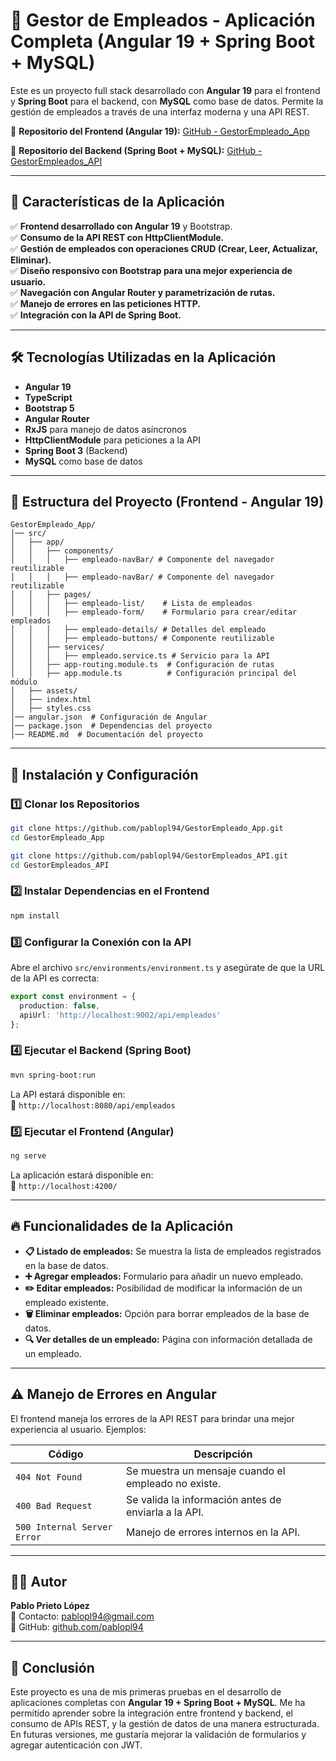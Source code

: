 # 🚀 Gestor de Empleados - Aplicación Completa (Angular 19 + Spring Boot + MySQL)
Este es un proyecto full stack desarrollado con **Angular 19** para el frontend y **Spring Boot** para el backend, con **MySQL** como base de datos. Permite la gestión de empleados a través de una interfaz moderna y una API REST.

🔗 **Repositorio del Frontend (Angular 19):** [GitHub - GestorEmpleado_App](https://github.com/pablopl94/GestorEmpleado_App)

🔗 **Repositorio del Backend (Spring Boot + MySQL):** [GitHub - GestorEmpleados_API](https://github.com/pablopl94/GestorEmpleados_API)

---

## 🌟 Características de la Aplicación

✅ **Frontend desarrollado con Angular 19** y Bootstrap.  
✅ **Consumo de la API REST con HttpClientModule.**  
✅ **Gestión de empleados con operaciones CRUD (Crear, Leer, Actualizar, Eliminar).**  
✅ **Diseño responsivo con Bootstrap para una mejor experiencia de usuario.**  
✅ **Navegación con Angular Router y parametrización de rutas.**  
✅ **Manejo de errores en las peticiones HTTP.**  
✅ **Integración con la API de Spring Boot.**  

---

## 🛠️ Tecnologías Utilizadas en la Aplicación

- **Angular 19**
- **TypeScript**
- **Bootstrap 5**
- **Angular Router**
- **RxJS** para manejo de datos asíncronos
- **HttpClientModule** para peticiones a la API
- **Spring Boot 3** (Backend)
- **MySQL** como base de datos

---

## 📂 Estructura del Proyecto (Frontend - Angular 19)

```
GestorEmpleado_App/
│── src/
│   ├── app/
│   │   ├── components/
│   │   │   ├── empleado-navBar/ # Componente del navegador reutilizable
│   │   │   ├── empleado-navBar/ # Componente del navegador reutilizable
│   │   ├── pages/
│   │   │   ├── empleado-list/    # Lista de empleados
│   │   │   ├── empleado-form/    # Formulario para crear/editar empleados
│   │   │   ├── empleado-details/ # Detalles del empleado
│   │   │   ├── empleado-buttons/ # Componente reutilizable
│   │   ├── services/
│   │   │   ├── empleado.service.ts # Servicio para la API
│   │   ├── app-routing.module.ts  # Configuración de rutas
│   │   ├── app.module.ts          # Configuración principal del módulo
│   ├── assets/
│   ├── index.html
│   ├── styles.css
│── angular.json  # Configuración de Angular
│── package.json  # Dependencias del proyecto
│── README.md  # Documentación del proyecto
```

---

## 📆 Instalación y Configuración

### **1️⃣ Clonar los Repositorios**
```bash
git clone https://github.com/pablopl94/GestorEmpleado_App.git
cd GestorEmpleado_App
```
```bash
git clone https://github.com/pablopl94/GestorEmpleados_API.git
cd GestorEmpleados_API
```

### **2️⃣ Instalar Dependencias en el Frontend**
```bash
npm install
```

### **3️⃣ Configurar la Conexión con la API**
Abre el archivo `src/environments/environment.ts` y asegúrate de que la URL de la API es correcta:
```typescript
export const environment = {
  production: false,
  apiUrl: 'http://localhost:9002/api/empleados'
};
```

### **4️⃣ Ejecutar el Backend (Spring Boot)**
```bash
mvn spring-boot:run
```
La API estará disponible en:  
📍 `http://localhost:8080/api/empleados`

### **5️⃣ Ejecutar el Frontend (Angular)**
```bash
ng serve
```
La aplicación estará disponible en:  
📍 `http://localhost:4200/`

---

## 🔥 Funcionalidades de la Aplicación

- **📋 Listado de empleados:** Se muestra la lista de empleados registrados en la base de datos.
- **➕ Agregar empleados:** Formulario para añadir un nuevo empleado.
- **✏️ Editar empleados:** Posibilidad de modificar la información de un empleado existente.
- **🗑️ Eliminar empleados:** Opción para borrar empleados de la base de datos.
- **🔍 Ver detalles de un empleado:** Página con información detallada de un empleado.

---

## ⚠️ Manejo de Errores en Angular

El frontend maneja los errores de la API REST para brindar una mejor experiencia al usuario.
Ejemplos:

| Código | Descripción |
|--------|------------|
| `404 Not Found` | Se muestra un mensaje cuando el empleado no existe. |
| `400 Bad Request` | Se valida la información antes de enviarla a la API. |
| `500 Internal Server Error` | Manejo de errores internos en la API. |

---
## 👨‍💻 Autor
**Pablo Prieto López**  
📧 Contacto: [pablopl94@gmail.com](mailto:pabloprietolopez94@outlook.es)  
🔗 GitHub: [github.com/pablopl94](https://github.com/pablopl94)

---

## 🚀 Conclusión
Este proyecto es una de mis primeras pruebas en el desarrollo de aplicaciones completas con **Angular 19 + Spring Boot + MySQL**. Me ha permitido aprender sobre la integración entre frontend y backend, el consumo de APIs REST, y la gestión de datos de una manera estructurada. En futuras versiones, me gustaría mejorar la validación de formularios y agregar autenticación con JWT.

